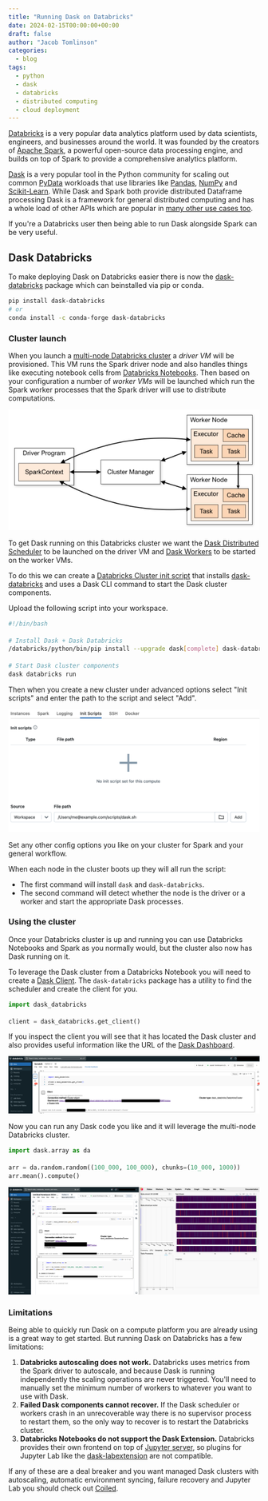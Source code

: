 ```yaml
---
title: "Running Dask on Databricks"
date: 2024-02-15T00:00:00+00:00
draft: false
author: "Jacob Tomlinson"
categories:
  - blog
tags:
  - python
  - dask
  - databricks
  - distributed computing
  - cloud deployment
---
```


[Databricks](https://www.databricks.com/) is a very popular data analytics platform used by data scientists, engineers, and businesses around the world. It was founded by the creators of [Apache Spark](https://spark.apache.org/), a powerful open-source data processing engine, and builds on top of Spark to provide a comprehensive analytics platform.

[Dask](https://dask.org/) is a very popular tool in the Python community for scaling out common [PyData](https://pydata.org/) workloads that use libraries like [Pandas](https://pandas.pydata.org/), [NumPy](https://numpy.org/) and [Scikit-Learn](https://scikit-learn.org/stable/). While Dask and Spark both provide distributed Dataframe processing Dask is a framework for general distributed computing and has a whole load of other APIs which are popular in [many other use cases too](https://docs.dask.org/en/stable/why.html).

If you're a Databricks user then being able to run Dask alongside Spark can be very useful.

## Dask Databricks

To make deploying Dask on Databricks easier there is now the [dask-databricks](https://github.com/dask-contrib/dask-databricks) package which can beinstalled via pip or conda.

```bash
pip install dask-databricks
# or
conda install -c conda-forge dask-databricks
```

### Cluster launch

When you launch a [multi-node Databricks cluster](https://docs.databricks.com/en/compute/cluster-config-best-practices.html#cluster-mode) a _driver VM_ will be provisioned. This VM runs the Spark driver node and also handles things like executing notebook cells from [Databricks Notebooks](https://docs.databricks.com/en/notebooks/index.html). Then based on your configuration a number of _worker VMs_ will be launched which run the Spark worker processes that the Spark driver will use to distribute computations.

![](./spark-cluster-overview.png "Spark Cluster Components. Source: https://spark.apache.org")

To get Dask running on this Databricks cluster we want the [Dask Distributed Scheduler](https://distributed.dask.org/en/stable/scheduling-state.html) to be launched on the driver VM and [Dask Workers](https://distributed.dask.org/en/stable/worker.html) to be started on the worker VMs.

To do this we can create a [Databricks Cluster init script](https://docs.databricks.com/en/init-scripts/index.html) that installs [dask-databricks](https://github.com/dask-contrib/dask-databricks) and uses a Dask CLI command to start the Dask cluster components.

Upload the following script into your workspace.

```bash
#!/bin/bash

# Install Dask + Dask Databricks
/databricks/python/bin/pip install --upgrade dask[complete] dask-databricks

# Start Dask cluster components
dask databricks run
```

Then when you create a new cluster under advanced options select "Init scripts" and enter the path to the script and select "Add".

![Screenshot of the init script configuration form](./init-script.png)

Set any other config options you like on your cluster for Spark and your general workflow.

When each node in the cluster boots up they will all run the script: 
- The first command will install `dask` and `dask-databricks`. 
- The second command will detect whether the node is the driver or a worker and start the appropriate Dask processes.

### Using the cluster

Once your Databricks cluster is up and running you can use Databricks Notebooks and Spark as you normally would, but the cluster also now has Dask running on it.

To leverage the Dask cluster from a Databricks Notebook you will need to create a [Dask Client](https://distributed.dask.org/en/latest/client.html). The `dask-databricks` package has a utility to find the scheduler and create the client for you.

```python
import dask_databricks

client = dask_databricks.get_client()
```

If you inspect the client you will see that it has located the Dask cluster and also provides useful information like the URL of the [Dask Dashboard](https://docs.dask.org/en/latest/dashboard.html).

![Screenshot of a Databricks Notebook creating a Dask client](./client.png)

Now you can run any Dask code you like and it will leverage the multi-node Databricks cluster.

```python
import dask.array as da

arr = da.random.random((100_000, 100_000), chunks=(10_000, 1000))
arr.mean().compute()
```

![Screenshot of a Databricks notebook running the above code example with the Dask dashboard open next to it showing the resulting distributed computation](./array-example.png)

### Limitations

Being able to quickly run Dask on a compute platform you are already using is a great way to get started. But running Dask on Databricks has a few limitations:

1. **Databricks autoscaling does not work.** Databricks uses metrics from the Spark driver to autoscale, and because Dask is running independently the scaling operations are never triggered. You'll need to manually set the minimum number of workers to whatever you want to use with Dask.
2. **Failed Dask components cannot recover.** If the Dask scheduler or workers crash in an unrecoverable way there is no supervisor process to restart them, so the only way to recover is to restart the Databricks cluster.
3. **Databricks Notebooks do not support the Dask Extension.** Databricks provides their own frontend on top of [Jupyter server](https://jupyter.org/), so plugins for Jupyter Lab like the [dask-labextension](https://github.com/dask/dask-labextension) are not compatible.

If any of these are a deal breaker and you want managed Dask clusters with autoscaling, automatic environment syncing, failure recovery and Jupyter Lab you should check out [Coiled](https://www.coiled.io/).
